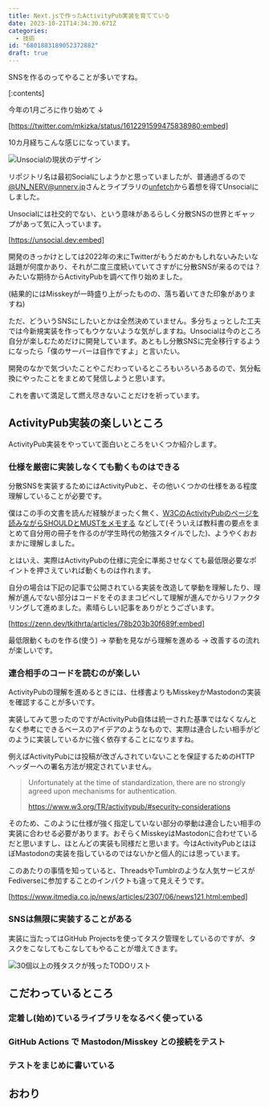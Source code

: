 ```yaml
---
title: Next.jsで作ったActivityPub実装を育てている
date: 2023-10-21T14:34:30.671Z
categories:
  - 技術
id: "6801883189052372882"
draft: true
---
```


SNSを作るのってやることが多いですね。

<!-- more -->

[:contents]

今年の1月ごろに作り始めて ↓

[https://twitter.com/mkizka/status/1612291599475838980:embed]

10カ月経ちこんな感じになっています。

![Unsocialの現状のデザイン](https://pages.mkizka.dev/images/61591a1a82/unsocial.png)

リポジトリ名は最初Socialにしようかと思っていましたが、普通過ぎるので[@UN_NERV@unnerv.jp](https://unnerv.jp/@UN_NERV)さんとライブラリの[unfetch](https://www.npmjs.com/package/unfetch)から着想を得てUnsocialにしました。

Unsocialには社交的でない、という意味があるらしく分散SNSの世界とギャップがあって気に入っています。

[https://unsocial.dev:embed]

開発のきっかけとしては2022年の末にTwitterがもうだめかもしれないみたいな話題が何度かあり、それが二度三度続いていてさすがに分散SNSが来るのでは？みたいな期待からActivityPubを調べて作り始めました。

(結果的にはMisskeyが一時盛り上がったものの、落ち着いてきた印象がありますね)

ただ、どういうSNSにしたいとかは全然決めていません。多分ちょっとした工夫では今新規実装を作ってもウケないような気がしますね。Unsocialは今のところ自分が楽しむためだけに開発しています。あともし分散SNSに完全移行するようになったら「僕のサーバーは自作ですよ」と言いたい。

開発のなかで気づいたことやこだわっているところもいろいろあるので、気分転換にやったことをまとめて発信しようと思います。

これを書いて満足して燃え尽きないことだけを祈っています。

## ActivityPub実装の楽しいところ

ActivityPub実装をやっていて面白いところをいくつか紹介します。

### 仕様を厳密に実装しなくても動くものはできる

分散SNSを実装するためにはActivityPubと、その他いくつかの仕様をある程度理解していることが必要です。

僕はこの手の文書を読んだ経験がまったく無く、[W3CのActivityPubのページを読みながらSHOULDとMUSTをメモする](https://scrapbox.io/mkizka/ActivityPub%E4%BB%95%E6%A7%98%E3%81%AEMUST%E3%81%A8SHOULD%E3%81%BE%E3%81%A8%E3%82%81) などして(そういえば教科書の要点をまとめて自分用の冊子を作るのが学生時代の勉強スタイルでした)、ようやくおおまかに理解しました。

とはいえ、実際はActivityPubの仕様に完全に準拠させなくても最低限必要なポイントを押さえていれば動くものは作れます。

自分の場合は下記の記事で公開されている実装を改造して挙動を理解したり、理解が進んでない部分はコードをそのままコピペして理解が進んでからリファクタリングして進めました。素晴らしい記事をありがとうございます。

[https://zenn.dev/tkithrta/articles/78b203b30f689f:embed]

最低限動くものを作る(使う) → 挙動を見ながら理解を進める → 改善するの流れが楽しいです。

### 連合相手のコードを読むのが楽しい

ActivityPubの理解を進めるときには、仕様書よりもMisskeyかMastodonの実装を確認することが多いです。

実装してみて思ったのですがActivityPub自体は統一された基準ではなくなんとなく参考にできるベースのアイデアのようなもので、実際は連合したい相手がどのように実装しているかに強く依存することになりますね。

例えばActivityPubには投稿が改ざんされていないことを保証するためのHTTPヘッダーへの署名方法が規定されていません。

> Unfortunately at the time of standardization, there are no strongly agreed upon mechanisms for authentication.
>
> https://www.w3.org/TR/activitypub/#security-considerations

そのため、このように仕様が強く指定していない部分の挙動は連合したい相手の実装に合わせる必要があります。おそらくMisskeyはMastodonに合わせているだと思いますし、ほとんどの実装も同様だと思います。今はActivityPubとはほぼMastodonの実装を指しているのではないかと個人的には思っています。

このあたりの事情を知っていると、ThreadsやTumblrのような人気サービスがFediverseに参加することのインパクトも違って見えそうです。

[https://www.itmedia.co.jp/news/articles/2307/06/news121.html:embed]

### SNSは無限に実装することがある

<!-- TODO -->

実装に当たってはGitHub Projectsを使ってタスク管理をしているのですが、タスクをこなしてもこなしてもやることが増えてきます。

![30個以上の残タスクが残ったTODOリスト](https://pages.mkizka.dev/images/61591a1a82/todo.png)

## こだわっているところ

### 定着し(始め)ているライブラリをなるべく使っている

### GitHub Actions で Mastodon/Misskey との接続をテスト

### テストをまじめに書いている

## おわり
